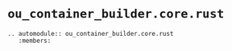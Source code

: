 # `ou_container_builder.core.rust`

```{eval-rst}
.. automodule:: ou_container_builder.core.rust
   :members:
```
